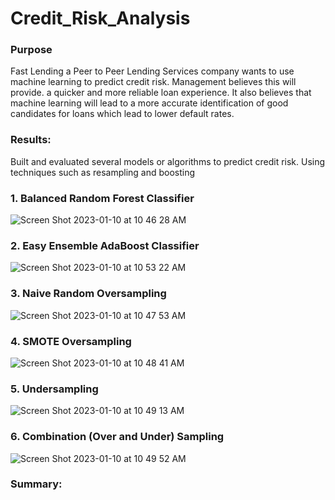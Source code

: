 # Credit_Risk_Analysis

### Purpose

Fast Lending a Peer to Peer Lending Services company wants to use machine learning to predict credit risk. Management believes this will provide. a quicker and more reliable loan experience. It also believes that machine learning will lead to a more accurate identification of good candidates for loans which lead to lower default rates. 

### Results:

Built and evaluated several models or algorithms to predict credit risk. Using techniques such as resampling and boosting  


### 1. Balanced Random Forest Classifier
![Screen Shot 2023-01-10 at 10 46 28 AM](https://user-images.githubusercontent.com/111101012/211635996-d4a4c0ab-2137-4752-9ea8-882d2ad313a3.png)

### 2. Easy Ensemble AdaBoost Classifier
![Screen Shot 2023-01-10 at 10 53 22 AM](https://user-images.githubusercontent.com/111101012/211637188-465786a6-29f0-466d-be78-cf35cf460507.png)

### 3. Naive Random Oversampling
![Screen Shot 2023-01-10 at 10 47 53 AM](https://user-images.githubusercontent.com/111101012/211636234-e9a4750e-c2df-4a02-987c-afadd0ddc16b.png)

### 4. SMOTE Oversampling
![Screen Shot 2023-01-10 at 10 48 41 AM](https://user-images.githubusercontent.com/111101012/211636340-7399f6c1-1ce5-4b17-91ff-9d26176740cb.png)


### 5. Undersampling
![Screen Shot 2023-01-10 at 10 49 13 AM](https://user-images.githubusercontent.com/111101012/211636461-5a294948-0a53-49b6-a817-dd67fa6ce4ba.png)


### 6. Combination (Over and Under) Sampling
![Screen Shot 2023-01-10 at 10 49 52 AM](https://user-images.githubusercontent.com/111101012/211636590-ea787d37-6f3b-4852-901e-458a812dbdf9.png)



### Summary:


